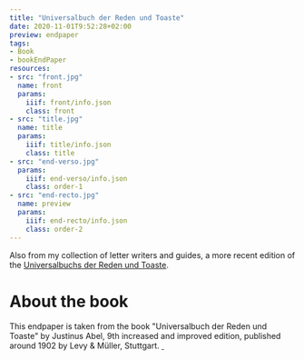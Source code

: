 ```yaml
---
title: "Universalbuch der Reden und Toaste"
date: 2020-11-01T9:52:28+02:00
preview: endpaper
tags:
- Book
- bookEndPaper
resources:
- src: "front.jpg"
  name: front
  params:
    iiif: front/info.json
    class: front
- src: "title.jpg"
  name: title
  params:
    iiif: title/info.json
    class: title
- src: "end-verso.jpg"
  params:
    iiif: end-verso/info.json
    class: order-1
- src: "end-recto.jpg"
  name: preview
  params:
    iiif: end-recto/info.json
    class: order-2
---
```


Also from my collection of letter writers and guides, a more recent edition of the [Universalbuchs der Reden und Toaste](/post/universalbuch-der-reden-und-toaste-1).

<!--more-->
# About the book

This endpaper is taken from the book "Universalbuch der Reden und Toaste" by Justinus Abel, 9th increased and improved edition, published around 1902 by Levy & Müller, Stuttgart. <a class="worldcat" href="http://www.worldcat.org/oclc/729128580">&nbsp;</a>
